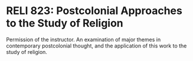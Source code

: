 # RELI 823: Postcolonial Approaches to the Study of Religion

Permission of the instructor. An examination of major themes in contemporary postcolonial thought, and the application of this work to the study of religion.